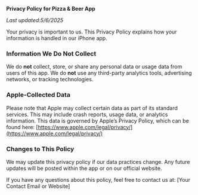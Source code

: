 **Privacy Policy for Pizza & Beer App**

*Last updated:5/6/2025*

Your privacy is important to us. This Privacy Policy explains how your information is handled in our iPhone app.

### Information We Do Not Collect

We do **not** collect, store, or share any personal data or usage data from users of this app.
We do **not** use any third-party analytics tools, advertising networks, or tracking technologies.

### Apple-Collected Data

Please note that Apple may collect certain data as part of its standard services. This may include crash reports, usage data, or analytics information. This data is governed by Apple’s Privacy Policy, which can be found here:
[https://www.apple.com/legal/privacy/](https://www.apple.com/legal/privacy/)

### Changes to This Policy

We may update this privacy policy if our data practices change. Any future updates will be posted within the app or on our official website.

If you have any questions about this policy, feel free to contact us at: \[Your Contact Email or Website]
